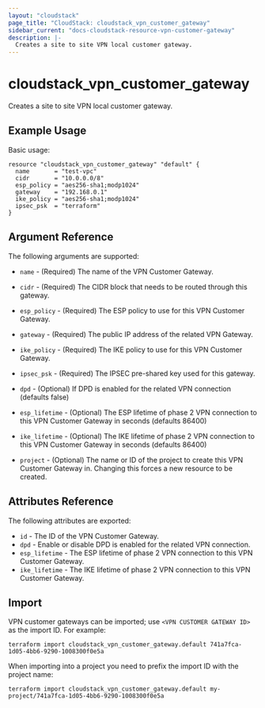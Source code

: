 ```yaml
---
layout: "cloudstack"
page_title: "CloudStack: cloudstack_vpn_customer_gateway"
sidebar_current: "docs-cloudstack-resource-vpn-customer-gateway"
description: |-
  Creates a site to site VPN local customer gateway.
---
```


# cloudstack_vpn_customer_gateway

Creates a site to site VPN local customer gateway.

## Example Usage

Basic usage:

```hcl
resource "cloudstack_vpn_customer_gateway" "default" {
  name       = "test-vpc"
  cidr       = "10.0.0.0/8"
  esp_policy = "aes256-sha1;modp1024"
  gateway    = "192.168.0.1"
  ike_policy = "aes256-sha1;modp1024"
  ipsec_psk  = "terraform"
}
```

## Argument Reference

The following arguments are supported:

* `name` - (Required) The name of the VPN Customer Gateway.

* `cidr` - (Required) The CIDR block that needs to be routed through this gateway.

* `esp_policy` - (Required) The ESP policy to use for this VPN Customer Gateway.

* `gateway` - (Required) The public IP address of the related VPN Gateway.

* `ike_policy` - (Required) The IKE policy to use for this VPN Customer Gateway.

* `ipsec_psk` - (Required) The IPSEC pre-shared key used for this gateway.

* `dpd` - (Optional) If DPD is enabled for the related VPN connection (defaults false)

* `esp_lifetime` - (Optional) The ESP lifetime of phase 2 VPN connection to this
    VPN Customer Gateway in seconds (defaults 86400)

* `ike_lifetime` - (Optional) The IKE lifetime of phase 2 VPN connection to this
    VPN Customer Gateway in seconds (defaults 86400)

* `project` - (Optional) The name or ID of the project to create this VPN Customer
    Gateway in. Changing this forces a new resource to be created.

## Attributes Reference

The following attributes are exported:

* `id` - The ID of the VPN Customer Gateway.
* `dpd` - Enable or disable DPD is enabled for the related VPN connection.
* `esp_lifetime` - The ESP lifetime of phase 2 VPN connection to this VPN Customer Gateway.
* `ike_lifetime` - The IKE lifetime of phase 2 VPN connection to this VPN Customer Gateway.

## Import

VPN customer gateways can be imported; use `<VPN CUSTOMER GATEWAY ID>` as the import ID. For
example:

```shell
terraform import cloudstack_vpn_customer_gateway.default 741a7fca-1d05-4bb6-9290-1008300f0e5a
```

When importing into a project you need to prefix the import ID with the project name:

```shell
terraform import cloudstack_vpn_customer_gateway.default my-project/741a7fca-1d05-4bb6-9290-1008300f0e5a
```
